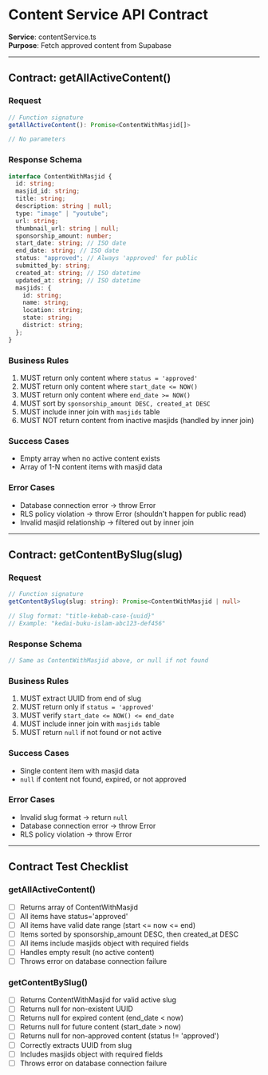 # Content Service API Contract

**Service**: contentService.ts  
**Purpose**: Fetch approved content from Supabase

---

## Contract: getAllActiveContent()

### Request

```typescript
// Function signature
getAllActiveContent(): Promise<ContentWithMasjid[]>

// No parameters
```

### Response Schema

```typescript
interface ContentWithMasjid {
  id: string;
  masjid_id: string;
  title: string;
  description: string | null;
  type: "image" | "youtube";
  url: string;
  thumbnail_url: string | null;
  sponsorship_amount: number;
  start_date: string; // ISO date
  end_date: string; // ISO date
  status: "approved"; // Always 'approved' for public
  submitted_by: string;
  created_at: string; // ISO datetime
  updated_at: string; // ISO datetime
  masjids: {
    id: string;
    name: string;
    location: string;
    state: string;
    district: string;
  };
}
```

### Business Rules

1. MUST return only content where `status = 'approved'`
2. MUST return only content where `start_date <= NOW()`
3. MUST return only content where `end_date >= NOW()`
4. MUST sort by `sponsorship_amount DESC, created_at DESC`
5. MUST include inner join with `masjids` table
6. MUST NOT return content from inactive masjids (handled by inner join)

### Success Cases

- Empty array when no active content exists
- Array of 1-N content items with masjid data

### Error Cases

- Database connection error → throw Error
- RLS policy violation → throw Error (shouldn't happen for public read)
- Invalid masjid relationship → filtered out by inner join

---

## Contract: getContentBySlug(slug)

### Request

```typescript
// Function signature
getContentBySlug(slug: string): Promise<ContentWithMasjid | null>

// Slug format: "title-kebab-case-{uuid}"
// Example: "kedai-buku-islam-abc123-def456"
```

### Response Schema

```typescript
// Same as ContentWithMasjid above, or null if not found
```

### Business Rules

1. MUST extract UUID from end of slug
2. MUST return only if `status = 'approved'`
3. MUST verify `start_date <= NOW() <= end_date`
4. MUST include inner join with `masjids` table
5. MUST return `null` if not found or not active

### Success Cases

- Single content item with masjid data
- `null` if content not found, expired, or not approved

### Error Cases

- Invalid slug format → return `null`
- Database connection error → throw Error
- RLS policy violation → throw Error

---

## Contract Test Checklist

### getAllActiveContent()

- [ ] Returns array of ContentWithMasjid
- [ ] All items have status='approved'
- [ ] All items have valid date range (start <= now <= end)
- [ ] Items sorted by sponsorship_amount DESC, then created_at DESC
- [ ] All items include masjids object with required fields
- [ ] Handles empty result (no active content)
- [ ] Throws error on database connection failure

### getContentBySlug()

- [ ] Returns ContentWithMasjid for valid active slug
- [ ] Returns null for non-existent UUID
- [ ] Returns null for expired content (end_date < now)
- [ ] Returns null for future content (start_date > now)
- [ ] Returns null for non-approved content (status != 'approved')
- [ ] Correctly extracts UUID from slug
- [ ] Includes masjids object with required fields
- [ ] Throws error on database connection failure
